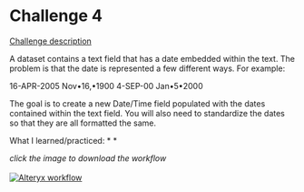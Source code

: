 # Challenge 4

[Challenge description](https://community.alteryx.com/t5/Weekly-Challenges/Challenge-1-Join-to-Range/m-p/36621/highlight/true#M25)

A dataset contains a text field that has a date embedded within the text. The problem is that the date is represented a few different ways. For example:

16-APR-2005
Nov•16,•1900
4-SEP-00
Jan•5•2000
 
The goal is to create a new Date/Time field populated with the dates contained within the text field. You will also need to standardize the dates so that they are all formatted the same.

What I learned/practiced:
* 
* 

<i>click the image to download the workflow</i><br>
<br>
<a href="challenge_4_solution.yxzp">
<img src="Alteryx Challenge 4.png" alt="Alteryx workflow">
</a>


